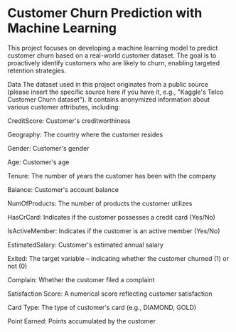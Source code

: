 # Customer Churn Prediction with Machine Learning
This project focuses on developing a machine learning model to predict customer churn based on a real-world customer dataset. The goal is to proactively identify customers who are likely to churn, enabling targeted retention strategies.

Data
The dataset used in this project originates from a public source (please insert the specific source here if you have it, e.g., "Kaggle's Telco Customer Churn dataset"). It contains anonymized information about various customer attributes, including:

CreditScore: Customer's creditworthiness

Geography: The country where the customer resides

Gender: Customer's gender

Age: Customer's age

Tenure: The number of years the customer has been with the company

Balance: Customer's account balance

NumOfProducts: The number of products the customer utilizes

HasCrCard: Indicates if the customer possesses a credit card (Yes/No)

IsActiveMember: Indicates if the customer is an active member (Yes/No)

EstimatedSalary: Customer's estimated annual salary

Exited: The target variable – indicating whether the customer churned (1) or not (0)

Complain: Whether the customer filed a complaint

Satisfaction Score: A numerical score reflecting customer satisfaction

Card Type: The type of customer's card (e.g., DIAMOND, GOLD)

Point Earned: Points accumulated by the customer
